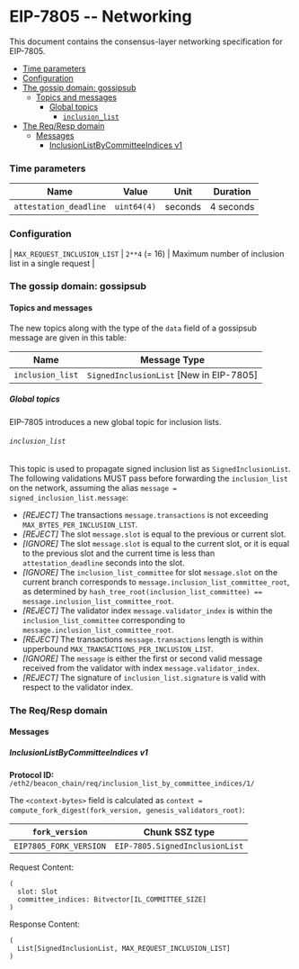 # EIP-7805 -- Networking

This document contains the consensus-layer networking specification for EIP-7805.

<!-- START doctoc generated TOC please keep comment here to allow auto update -->
<!-- DON'T EDIT THIS SECTION, INSTEAD RE-RUN doctoc TO UPDATE -->

- [Time parameters](#time-parameters)
- [Configuration](#configuration)
- [The gossip domain: gossipsub](#the-gossip-domain-gossipsub)
  - [Topics and messages](#topics-and-messages)
    - [Global topics](#global-topics)
      - [`inclusion_list`](#inclusion_list)
- [The Req/Resp domain](#the-reqresp-domain)
  - [Messages](#messages)
    - [InclusionListByCommitteeIndices v1](#inclusionlistbycommitteeindices-v1)

<!-- END doctoc generated TOC please keep comment here to allow auto update -->

### Time parameters

| Name | Value | Unit | Duration |
| - | - | :-: | :-: |
| `attestation_deadline` | `uint64(4)` | seconds | 4 seconds |

### Configuration

| `MAX_REQUEST_INCLUSION_LIST` | `2**4` (= 16) | Maximum number of inclusion list in a single request |

### The gossip domain: gossipsub

#### Topics and messages

The new topics along with the type of the `data` field of a gossipsub message are given in this table:

| Name                          | Message Type                                         |
|-------------------------------|------------------------------------------------------|
| `inclusion_list`    | `SignedInclusionList` [New in EIP-7805] |

##### Global topics

EIP-7805 introduces a new global topic for inclusion lists.

###### `inclusion_list`

This topic is used to propagate signed inclusion list as `SignedInclusionList`.
The following validations MUST pass before forwarding the `inclusion_list` on the network, assuming the alias `message = signed_inclusion_list.message`:

- _[REJECT]_ The transactions `message.transactions` is not exceeding `MAX_BYTES_PER_INCLUSION_LIST`.
- _[REJECT]_ The slot `message.slot` is equal to the previous or current slot.
- _[IGNORE]_ The slot `message.slot` is equal to the current slot, or it is equal to the previous slot and the current time is less than `attestation_deadline` seconds into the slot.
- _[IGNORE]_ The `inclusion_list_committee` for slot `message.slot` on the current branch corresponds to `message.inclusion_list_committee_root`, as determined by `hash_tree_root(inclusion_list_committee) == message.inclusion_list_committee_root`.
- _[REJECT]_ The validator index `message.validator_index` is within the `inclusion_list_committee` corresponding to `message.inclusion_list_committee_root`.  
- _[REJECT]_ The transactions `message.transactions` length is within upperbound `MAX_TRANSACTIONS_PER_INCLUSION_LIST`.
- _[IGNORE]_ The `message` is either the first or second valid message received from the validator with index `message.validator_index`.
- _[REJECT]_ The signature of `inclusion_list.signature` is valid with respect to the validator index.

### The Req/Resp domain

#### Messages

##### InclusionListByCommitteeIndices v1

**Protocol ID:** `/eth2/beacon_chain/req/inclusion_list_by_committee_indices/1/`

The `<context-bytes>` field is calculated as `context = compute_fork_digest(fork_version, genesis_validators_root)`:

[1]: # (eth2spec: skip)

| `fork_version`         | Chunk SSZ type                           |
|------------------------|------------------------------------------|
| `EIP7805_FORK_VERSION` | `EIP-7805.SignedInclusionList` |

Request Content:
```
(
  slot: Slot
  committee_indices: Bitvector[IL_COMMITTEE_SIZE]
)
```

Response Content:
```
(
  List[SignedInclusionList, MAX_REQUEST_INCLUSION_LIST]
)
```
